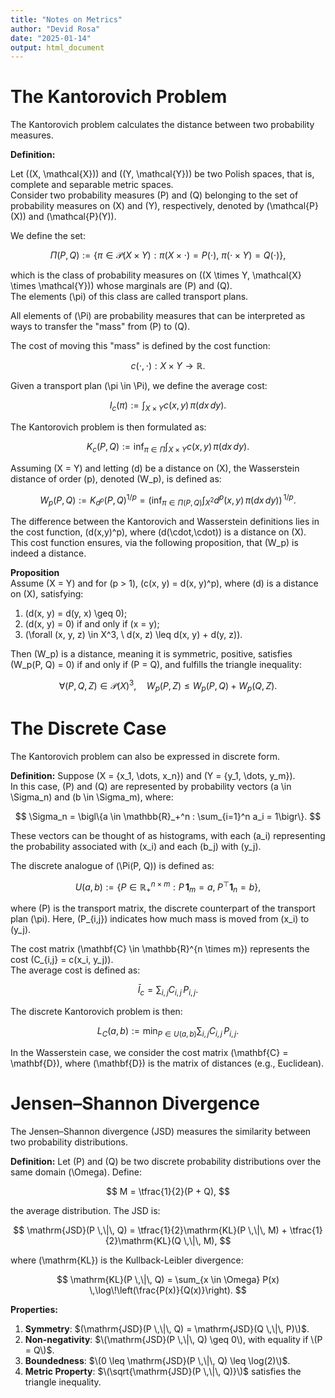 ```yaml
---
title: "Notes on Metrics"
author: "Devid Rosa"
date: "2025-01-14"
output: html_document
---
```


# The Kantorovich Problem

The Kantorovich problem calculates the distance between two probability measures.

**Definition:**

Let \((X, \mathcal{X})\) and \((Y, \mathcal{Y})\) be two Polish spaces, that is, complete and separable metric spaces.  
Consider two probability measures \(P\) and \(Q\) belonging to the set of probability measures on \(X\) and \(Y\), respectively, denoted by \(\mathcal{P}(X)\) and \(\mathcal{P}(Y)\).

We define the set:

$$
\Pi(P, Q) := \bigl\{\pi \in \mathcal{P}(X \times Y) :
\pi(X \times \cdot) = P(\cdot),\ \pi(\cdot \times Y) = Q(\cdot)\bigr\},
$$

which is the class of probability measures on \((X \times Y, \mathcal{X} \times \mathcal{Y})\) whose marginals are \(P\) and \(Q\).  
The elements \(\pi\) of this class are called transport plans.

All elements of \(\Pi\) are probability measures that can be interpreted as ways to transfer the "mass" from \(P\) to \(Q\).

The cost of moving this "mass" is defined by the cost function:

$$
c(\cdot,\cdot) : X \times Y \to \mathbb{R}.
$$

Given a transport plan \(\pi \in \Pi\), we define the average cost:

$$
I_c(\pi) := \int_{X \times Y} c(x,y)\,\pi(dx\,dy).
$$

The Kantorovich problem is then formulated as:

$$
K_c(P, Q) := \inf_{\pi \in \Pi} \int_{X \times Y} c(x,y)\,\pi(dx\,dy).
$$

Assuming \(X = Y\) and letting \(d\) be a distance on \(X\), the Wasserstein distance of order \(p\), denoted \(W_p\), is defined as:

$$
W_p(P, Q) := K_{d^p}(P, Q)^{1/p}
= \left(\inf_{\pi \in \Pi(P, Q)} \int_{X^2} d^p(x, y)\,\pi(dx\,dy)\right)^{\!\!1/p}.
$$

The difference between the Kantorovich and Wasserstein definitions lies in the cost function, \(d(x,y)^p\), where \(d(\cdot,\cdot)\) is a distance on \(X\). This cost function ensures, via the following proposition, that \(W_p\) is indeed a distance.

**Proposition**  
Assume \(X = Y\) and for \(p > 1\), \(c(x, y) = d(x, y)^p\), where \(d\) is a distance on \(X\), satisfying:

1. \(d(x, y) = d(y, x) \geq 0\);
2. \(d(x, y) = 0\) if and only if \(x = y\);
3. \(\forall (x, y, z) \in X^3, \ d(x, z) \leq d(x, y) + d(y, z)\).

Then \(W_p\) is a distance, meaning it is symmetric, positive, satisfies \(W_p(P, Q) = 0\) if and only if \(P = Q\), and fulfills the triangle inequality:

$$
\forall (P, Q, Z) \in \mathcal{P}(X)^3, \quad
W_p(P, Z) \leq W_p(P, Q) + W_p(Q, Z).
$$

# The Discrete Case

The Kantorovich problem can also be expressed in discrete form.

**Definition:** Suppose \(X = \{x_1, \dots, x_n\}\) and \(Y = \{y_1, \dots, y_m\}\).  
In this case, \(P\) and \(Q\) are represented by probability vectors \(a \in \Sigma_n\) and \(b \in \Sigma_m\), where:

$$
\Sigma_n = \bigl\{a \in \mathbb{R}_+^n : \sum_{i=1}^n a_i = 1\bigr\}.
$$

These vectors can be thought of as histograms, with each \(a_i\) representing the probability associated with \(x_i\) and each \(b_j\) with \(y_j\).

The discrete analogue of \(\Pi(P, Q)\) is defined as:

$$
U(a, b) := \bigl\{P \in \mathbb{R}_+^{n \times m} : P\,\mathbf{1}_m = a, \; P^\top \mathbf{1}_n = b\bigr\},
$$

where \(P\) is the transport matrix, the discrete counterpart of the transport plan \(\pi\). Here, \(P\_{i,j}\) indicates how much mass is moved from \(x_i\) to \(y_j\).

The cost matrix \(\mathbf{C} \in \mathbb{R}^{n \times m}\) represents the cost \(C\_{i,j} = c(x_i, y_j)\).  
The average cost is defined as:

$$
\bar{I}_c = \sum_{i,j} C_{i,j} \, P_{i,j}.
$$

The discrete Kantorovich problem is then:

$$
L_C(a, b) := \min_{P \in U(a, b)} \sum_{i,j} C_{i,j} \, P_{i,j}.
$$

In the Wasserstein case, we consider the cost matrix \(\mathbf{C} = \mathbf{D}\), where \(\mathbf{D}\) is the matrix of distances (e.g., Euclidean).

# Jensen–Shannon Divergence

The Jensen–Shannon divergence (JSD) measures the similarity between two probability distributions.

**Definition:** Let \(P\) and \(Q\) be two discrete probability distributions over the same domain \(\Omega\). Define:

$$
M = \tfrac{1}{2}(P + Q),
$$

the average distribution. The JSD is:

$$
\mathrm{JSD}(P \,\|\, Q) = \tfrac{1}{2}\mathrm{KL}(P \,\|\, M) + \tfrac{1}{2}\mathrm{KL}(Q \,\|\, M),
$$

where \(\mathrm{KL}\) is the Kullback-Leibler divergence:

$$
\mathrm{KL}(P \,\|\, Q) = \sum_{x \in \Omega} P(x) \,\log\!\left(\frac{P(x)}{Q(x)}\right).
$$

**Properties:**

1. **Symmetry**: $(\mathrm{JSD}(P \,\|\, Q) = \mathrm{JSD}(Q \,\|\, P)\)$.
2. **Non-negativity**: $\(\mathrm{JSD}(P \,\|\, Q) \geq 0\), with equality if \(P = Q\)$.
3. **Boundedness**: $\(0 \leq \mathrm{JSD}(P \,\|\, Q) \leq \log(2)\)$.
4. **Metric Property**: $\(\sqrt{\mathrm{JSD}(P \,\|\, Q)}\)$ satisfies the triangle inequality.
